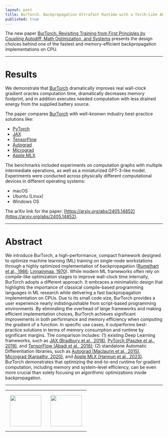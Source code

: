 ```yaml
---
layout: post
title: BurTorch. Backpropagation Ultrafast Runtime with a Torch-Like API
published: true
---
```


The new paper [BurTorch: Revisiting Training from First Principles by Coupling Autodiff, Math Optimization, and Systems](https://arxiv.org/abs/2405.14852) presents the design choices behind one of the fastest and memory-efficient backpropagation implementations on CPU.

---

# Results

We demonstrate that [BurTorch](https://arxiv.org/abs/2405.14852) dramatically improves real wall-clock gradient oracles computation time, dramatically decreases memory footprint, and in addition executes needed computation with less drained energy from the supplied battery source.

The paper compares [BurTorch](https://arxiv.org/abs/2405.14852) with well-knonwn industry best-practice solutions like:

* [PyTorch](https://proceedings.neurips.cc/paper/2019/hash/bdbca288fee7f92f2bfa9f7012727740-Abstract.html)
* [JAX](https://github.com/jax-ml/jax)
* [TensorFlow](https://arxiv.org/abs/1605.08695)
* [Autograd](https://github.com/HIPS/autograd)
* [Micrograd](https://github.com/karpathy/micrograd)
* [Apple MLX](https://github.com/ml-explore)

The benchmarks included experiments on computation graphs with multiple intermediate operations, as well as a miniaturized GPT-3-like model.
Experiments were conducted across physically different computational devices in different operating systems:

* macOS
* Ubuntu (Linux)
* Windows OS

The arXiv link for the paper: [https://arxiv.org/abs/2405.14852](https://arxiv.org/abs/2405.14852).

----

# Abstract

We introduce BurTorch, a high-performance, compact framework designed to optimize machine learning (ML) training on 
single-node workstations through a highly optimized implementation of backpropagation ([Rumelhart et al., 1986](https://www.nature.com/articles/323533a0); [Linnainmaa, 1970](https://scholar.googleusercontent.com/scholar.bib?q=info:wRjDZKQ_NKYJ:scholar.google.com/&output=citation&scisdr=ClHdwmNeENKs6Xb1i_s:AFWwaeYAAAAAZ87zk_vuPijL7H0txyMVOwPA1wQ&scisig=AFWwaeYAAAAAZ87zk4D5Rjhb-wNl_c2IxQBTkcc&scisf=4&ct=citation&cd=-1&hl=ru)).
While modern ML frameworks often rely on compile-like optimization stages to improve wall-clock time internally, BurTorch adopts a different approach. 
It embraces a minimalistic design that highlights the importance of classical compile-based programming languages in ML research while delivering a
fast backpropagation implementation on CPUs. Due to its small code size, BurTorch provides a user experience
nearly indistinguishable from script-based programming environments. By eliminating the overhead of large
frameworks and making efficient implementation choices, BurTorch achieves significant improvements in both
performance and memory efficiency when computing the gradient of a function. In specific use cases, it outperforms best-practice
solutions in terms of memory consumption and runtime by significant margins. The comparison includes: (1)
existing Deep Learning frameworks, such as [JAX (Bradbury et al., 2018)](https://github.com/jax-ml/jax), [PyTorch (Paszke et al., 2019)](https://proceedings.neurips.cc/paper/2019/hash/bdbca288fee7f92f2bfa9f7012727740-Abstract.html), and [TensorFlow (Abadi et al., 2016)](https://arxiv.org/abs/1605.08695); 
(2) standalone Automatic Differentiation libraries, such as [Autograd (Maclaurin et al., 2015)](https://github.com/HIPS/autograd), [Micrograd (Karpathy, 2020)](https://github.com/karpathy/micrograd), and [Apple MLX (Hannun et al., 2023)](https://github.com/ml-explore). BurTorch demonstrates that optimizing the end-to-end runtime for gradient computation, including memory and system-level efficiency, can be even more crucial than solely focusing on algorithmic optimizations inside backpropagation.


---

<table style="text-align:center;">
<tr>
<td style="padding:15px;text-align:center;vertical-align:middle;"> <img height="100px" src="https://burlachenkok.github.io/materials/KAUST-logo.svg"/> </td> 
<td style="padding:15px;text-align:center;vertical-align:middle;"> <img height="100px" src="https://burlachenkok.github.io/images/burtorch-logo-1-med.png"/> </td>
</tr>
</table>
